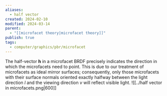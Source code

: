 ```yaml
---
aliases:
  - half vector
created: 2024-02-10
modified: 2024-03-14
parent:
  - "[[microfacet theory|microfacet theory]]"
publish: true
tags:
  - computer/graphics/pbr/microfacet
---
```


The half-vector $\mathbf{h}$ in a microfacet BRDF precisely indicates the direction in which the microfacets need to point. This is due to our treatment of microfacets as ideal mirror surfaces; consequently, only those microfacets with their surface normals oriented exactly halfway between the light direction $l$ and the viewing direction $v$ will reflect visible light.
![[../half vector in microfacets.png|600]]